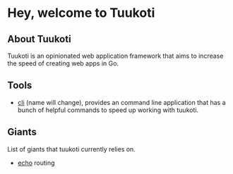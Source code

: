 # Hey, welcome to Tuukoti

## About Tuukoti

Tuukoti is an opinionated web application framework that aims to increase the speed of creating web apps in Go. 

## Tools 

- [cli](https://github.com/tuukoti/cli) (name will change), provides an command line application that has a bunch of helpful commands to speed up working with tuukoti. 

## Giants

List of giants that tuukoti currently relies on. 

- [echo](https://echo.labstack.com) routing
